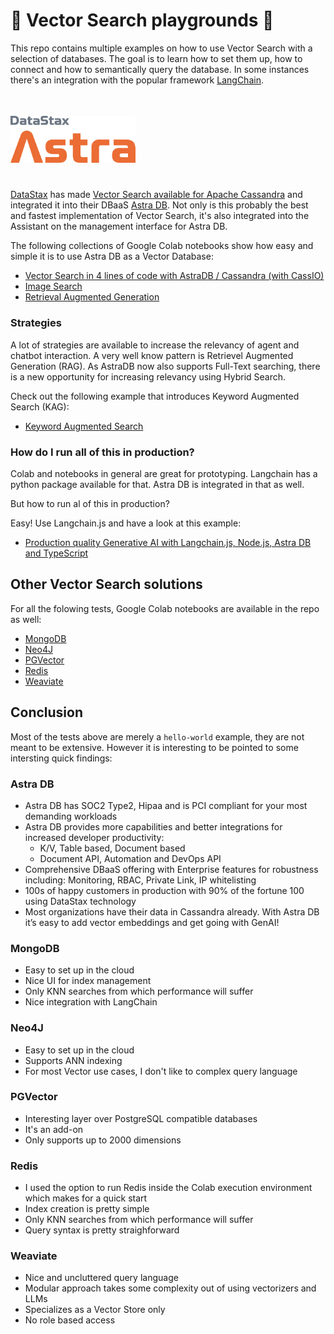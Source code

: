 # 🛝 Vector Search playgrounds 🛝
This repo contains multiple examples on how to use Vector Search with a selection of databases.
The goal is to learn how to set them up, how to connect and how to semantically query the database. In some instances there's an integration with the popular framework [LangChain](https://python.langchain.com/docs/get_started/introduction).

## <img src="./astra-db-logo.png" width="200" vspace="20"/>

[DataStax](https://www.datastax.com) has made [Vector Search available for Apache Cassandra](https://cwiki.apache.org/confluence/pages/viewpage.action?pageId=255069753) and integrated it into their DBaaS [Astra DB](https://astra.datastax.com). Not only is this probably the best and fastest implementation of Vector Search, it's also integrated into the Assistant on the management interface for Astra DB.

The following collections of Google Colab notebooks show how easy and simple it is to use Astra DB as a Vector Database:

- [Vector Search in 4 lines of code with AstraDB / Cassandra (with CassIO)](https://colab.research.google.com/drive/1tF00Soc0uQfKfhfT9R7W72MM6AMGePoE)
- [Image Search](https://colab.research.google.com/drive/11c9ijhndGSZjdEpqeaxipJZDPgRV3Z64)
- [Retrieval Augmented Generation](https://colab.research.google.com/drive/1Eyf-fOIU8uKNn4p91szLVbMDWN8i7Ot_)

### Strategies
A lot of strategies are available to increase the relevancy of agent and chatbot interaction. A very well know pattern is Retrievel Augmented Generation (RAG).
As AstraDB now also supports Full-Text searching, there is a new opportunity for increasing relevancy using Hybrid Search.

Check out the following example that introduces Keyword Augmented Search (KAG):
- [Keyword Augmented Search](./hybrid-search/README.md)

### How do I run all of this in production?
Colab and notebooks in general are great for prototyping. Langchain has a python package available for that. Astra DB is integrated in that as well.

But how to run al of this in production?

Easy! Use Langchain.js and have a look at this example:
- [Production quality Generative AI with Langchain.js, Node.js, Astra DB and TypeScript](./langchainjs-typescript-examples/README.md)

## Other Vector Search solutions

For all the folowing tests, Google Colab notebooks are available in the repo as well:

- [MongoDB](./vector-mongodb/README.md)
- [Neo4J](./vector-neo4j/README.md)
- [PGVector](./vector-pgvector/README.md)
- [Redis](./vector-redis/README.md)
- [Weaviate](./vector-weaviate/README.md)

## Conclusion
Most of the tests above are merely a `hello-world` example, they are not meant to be extensive. However it is interesting to be pointed to some intersting quick findings:
### Astra DB
-  Astra DB has SOC2 Type2, Hipaa and is PCI compliant for your most demanding workloads
- Astra DB provides more capabilities and better integrations for increased developer productivity:
    - K/V, Table based, Document based
    - Document API, Automation and DevOps API
- Comprehensive DBaaS offering with Enterprise features for robustness including: Monitoring, RBAC, Private Link, IP whitelisting
- 100s of happy customers in production with 90% of the fortune 100 using DataStax technology
- Most organizations have their data in Cassandra already. With Astra DB it’s easy to add vector embeddings and get going with GenAI!
### MongoDB
- Easy to set up in the cloud
- Nice UI for index management
- Only KNN searches from which performance will suffer
- Nice integration with LangChain
### Neo4J
- Easy to set up in the cloud
- Supports ANN indexing
- For most Vector use cases, I don't like to complex query language
### PGVector
- Interesting layer over PostgreSQL compatible databases
- It's an add-on
- Only supports up to 2000 dimensions
### Redis
- I used the option to run Redis inside the Colab execution environment which makes for a quick start
- Index creation is pretty simple
- Only KNN searches from which performance will suffer
- Query syntax is pretty straighforward
### Weaviate
- Nice and uncluttered query language
- Modular approach takes some complexity out of using vectorizers and LLMs
- Specializes as a Vector Store only
- No role based access



